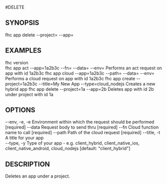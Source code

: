 #DELETE

## SYNOPSIS
 fhc app delete --project=<project> --app=<app>

## EXAMPLES
  fhc version                                                                                                
  fhc app act --app=1a2b3c --fn=<serverside Function> --data=<data to send> --env=<environment>              Performs an act request on app with id 1a2b3c
  fhc app cloud --app=1a2b3c --path=<serverside path from root> --data=<Data to send> --env=<environment>    Performs a cloud request on app with id 1a2b3c
  fhc app create --project=1a2b3c --title=My New App --type=cloud_nodejs                                     Creates a new hybrid app
  fhc app delete --project=1a --app=2b                                                                       Deletes app with id 2b under project with id 1a


## OPTIONS
  --env, -e, -e  Environment within which the request should be performed                                       [required]
  --data         Request body to send thru                                                                      [required]
  --fn           Cloud function name to call                                                                    [required]
  --path         Path of the cloud request                                                                      [required]
  --title, -t    A title for your app                                                                         
  --type, -y     Type of your app - e.g. client_hybrid, client_native_ios, client_native_android, cloud_nodejs  [default: "client_hybrid"]

## DESCRIPTION

Deletes an app under a project.